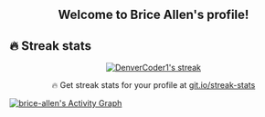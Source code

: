 <h2 align="center">
  Welcome to Brice Allen's profile!
</h2>

## 🔥 Streak stats

<p align="center">
  <a href="https://github.com/DenverCoder1/github-readme-streak-stats">
    <img title="🔥 Get streak stats for your profile at git.io/streak-stats" alt="DenverCoder1's streak" src="https://brice-allen-streaks.herokuapp.com/?user=brice-allen&theme=monokai-metallian&hide_border=true"/>
  </a>
  <p align="center">🔥 Get streak stats for your profile at <a href="https://git.io/streak-stats">git.io/streak-stats</a></p>
</p>

<!-- https://github.com/ashutosh00710/github-readme-activity-graph -->
<a href="https://github.com/ashutosh00710/github-readme-activity-graph"><img alt="brice-allen's Activity Graph" src="https://brice-allen-readme.herokuapp.com/graph?username=brice-allen&theme=default&bg_color=1F222E&color=F8D866&line=F85D7F&point=FFFFFF&hide_border=true" /></a>
